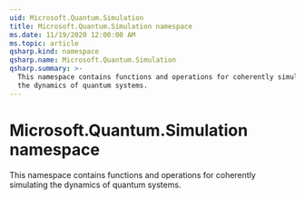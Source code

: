 ```yaml
---
uid: Microsoft.Quantum.Simulation
title: Microsoft.Quantum.Simulation namespace
ms.date: 11/19/2020 12:00:00 AM
ms.topic: article
qsharp.kind: namespace
qsharp.name: Microsoft.Quantum.Simulation
qsharp.summary: >-
  This namespace contains functions and operations for coherently simulating
  the dynamics of quantum systems.
---
```


# Microsoft.Quantum.Simulation namespace

This namespace contains functions and operations for coherently simulatingthe dynamics of quantum systems.


